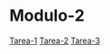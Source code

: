 # Modulo-2

[Tarea-1](https://github.com/Napadensky/modulo-2/tree/tarea-1)
[Tarea-2](https://github.com/Napadensky/modulo-2/tree/tarea-2)
[Tarea-3](https://github.com/Napadensky/modulo-2/tree/tarea-3)
